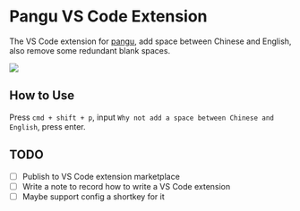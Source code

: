 # Pangu VS Code Extension

The VS Code extension for [pangu](https://github.com/vinta/pangu.js), add space between Chinese and English, also remove some redundant blank spaces.

![](https://raw.githubusercontent.com/baurine/vscode-pangu/master/images/demo-1.gif)

## How to Use

Press `cmd + shift + p`, input `Why not add a space between Chinese and English`, press enter.

## TODO

- [ ] Publish to VS Code extension marketplace
- [ ] Write a note to record how to write a VS Code extension
- [ ] Maybe support config a shortkey for it
